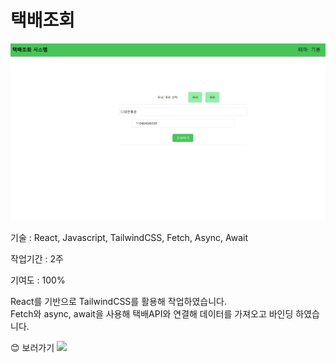 <h1>택배조회</h1>
<a href="https://react-tracking.vercel.app/" target="_blank"><img src="/public/images/tracking.png" alt="tracking"></a>
<p>기술 : React, Javascript, TailwindCSS, Fetch, Async, Await</p>
<p>작업기간 : 2주</p>
<p>기여도 : 100%</p>
<p>React를 기반으로 TailwindCSS를 활용해 작업하였습니다.<br/>Fetch와 async, await을 사용해 택배API와 연결해 데이터를 가져오고 바인딩 하였습니다.</p>
😊 보러가기 <a href="https://react-tracking.vercel.app/" target="_blank"><img src="https://img.shields.io/badge/택배조회-512BD4?style=flat-square&logo=vercel&logoColor=white"/></a>
